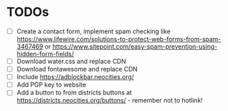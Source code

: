 # TODOs

- [ ] Create a contact form, implement spam checking like https://www.lifewire.com/solutions-to-protect-web-forms-from-spam-3467469 or https://www.sitepoint.com/easy-spam-prevention-using-hidden-form-fields/
- [ ] Download water.css and replace CDN
- [ ] Download fontawesome and replace CDN
- [ ] Include https://adblockbar.neocities.org/
- [ ] Add PGP key to website
- [ ] Add a button to from districts buttons at https://districts.neocities.org/buttons/ - remember not to hotlink!